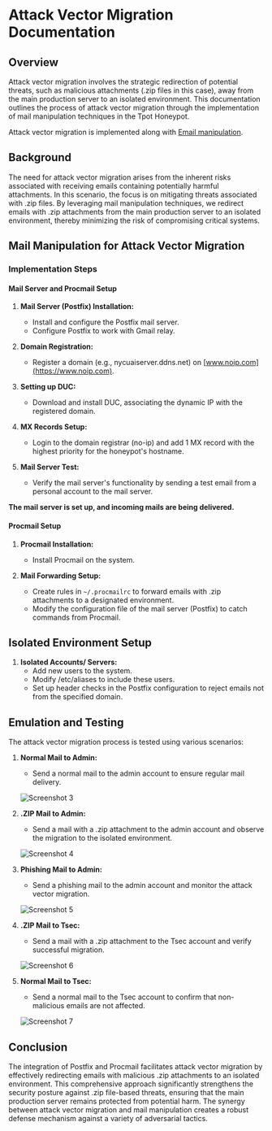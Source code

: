# Attack Vector Migration Documentation

## Overview

Attack vector migration involves the strategic redirection of potential threats, such as malicious attachments (.zip files in this case), away from the main production server to an isolated environment. This documentation outlines the process of attack vector migration through the implementation of mail manipulation techniques in the Tpot Honeypot.

Attack vector migration is implemented along with [Email manipulation](https://github.com/0hex7/IIPP-Internship/tree/main/Month-3/Email-manipulation).

## Background

The need for attack vector migration arises from the inherent risks associated with receiving emails containing potentially harmful attachments. In this scenario, the focus is on mitigating threats associated with .zip files. By leveraging mail manipulation techniques, we redirect emails with .zip attachments from the main production server to an isolated environment, thereby minimizing the risk of compromising critical systems.

## Mail Manipulation for Attack Vector Migration

### Implementation Steps

#### Mail Server and Procmail Setup

1. **Mail Server (Postfix) Installation:**
   - Install and configure the Postfix mail server.
   - Configure Postfix to work with Gmail relay.

2. **Domain Registration:**
   - Register a domain (e.g., nycuaiserver.ddns.net) on [www.noip.com](https://www.noip.com).
   
3. **Setting up DUC:**
   - Download and install DUC, associating the dynamic IP with the registered domain.

4. **MX Records Setup:**
   - Login to the domain registrar (no-ip) and add 1 MX record with the highest priority for the honeypot's hostname.

5. **Mail Server Test:**
   - Verify the mail server's functionality by sending a test email from a personal account to the mail server.

 **The mail server is set up, and incoming mails are being delivered.**

#### Procmail Setup

1. **Procmail Installation:**
   - Install Procmail on the system.

2. **Mail Forwarding Setup:**
   - Create rules in `~/.procmailrc` to forward emails with .zip attachments to a designated environment.
   - Modify the configuration file of the mail server (Postfix) to catch commands from Procmail.

## Isolated Environment Setup

1. **Isolated Accounts/ Servers:**
   - Add new users to the system.
   - Modify /etc/aliases to include these users.
   - Set up header checks in the Postfix configuration to reject emails not from the specified domain.

## Emulation and Testing

The attack vector migration process is tested using various scenarios:

1. **Normal Mail to Admin:**
   - Send a normal mail to the admin account to ensure regular mail delivery.

   ![Screenshot 3](https://github.com/0hex7/IIPP-Internship/assets/108691415/925eaeab-9a9e-4478-adb7-510fad7226e3)

2. **.ZIP Mail to Admin:**
   - Send a mail with a .zip attachment to the admin account and observe the migration to the isolated environment.

   ![Screenshot 4](https://github.com/0hex7/IIPP-Internship/assets/108691415/14a46efe-d7f5-4441-90f7-4f6635185a7e)

3. **Phishing Mail to Admin:**
   - Send a phishing mail to the admin account and monitor the attack vector migration.

   ![Screenshot 5](https://github.com/0hex7/IIPP-Internship/assets/108691415/fdfbcebc-c864-473a-b73f-fe453a7c6552)

4. **.ZIP Mail to Tsec:**
   - Send a mail with a .zip attachment to the Tsec account and verify successful migration.

   ![Screenshot 6](https://github.com/0hex7/IIPP-Internship/assets/108691415/4d7671d0-17c1-4950-8bad-01e1c80b3340)

5. **Normal Mail to Tsec:**
   - Send a normal mail to the Tsec account to confirm that non-malicious emails are not affected.

   ![Screenshot 7](https://github.com/0hex7/IIPP-Internship/assets/108691415/c8cda0ce-5107-4470-b1d8-b9198b97d156)

## Conclusion

The integration of Postfix and Procmail facilitates attack vector migration by effectively redirecting emails with malicious .zip attachments to an isolated environment. This comprehensive approach significantly strengthens the security posture against .zip file-based threats, ensuring that the main production server remains protected from potential harm. The synergy between attack vector migration and mail manipulation creates a robust defense mechanism against a variety of adversarial tactics.
